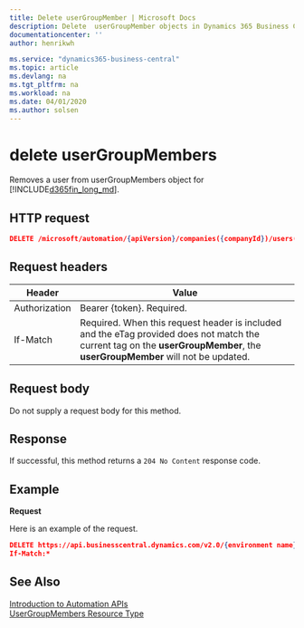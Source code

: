 ```yaml
---
title: Delete userGroupMember | Microsoft Docs
description: Delete  userGroupMember objects in Dynamics 365 Business Central.
documentationcenter: ''
author: henrikwh

ms.service: "dynamics365-business-central"
ms.topic: article
ms.devlang: na
ms.tgt_pltfrm: na
ms.workload: na
ms.date: 04/01/2020
ms.author: solsen
---
```


# delete userGroupMembers
Removes a user from userGroupMembers object for [!INCLUDE[d365fin_long_md](../developer/includes/d365fin_long_md.md)].

## HTTP request

```json
DELETE /microsoft/automation/{apiVersion}/companies({companyId})/users({userSecurityID})/userGroupMembers('{code}',{userSecurityID},'{companyName}')

```

## Request headers
|Header|Value|
|------|-----|
|Authorization  |Bearer {token}. Required. |
|If-Match|Required. When this request header is included and the eTag provided does not match the current tag on the **userGroupMember**, the **userGroupMember** will not be updated. |

## Request body
Do not supply a request body for this method.

## Response
If successful, this method returns a ```204 No Content``` response code.

## Example

**Request**

Here is an example of the request.
```json
DELETE https://api.businesscentral.dynamics.com/v2.0/{environment name}/api/microsoft/automation/v1.0/companies({{companyId}})/users({{securityId}})/userGroupMembers('D365%20EXT.%20ACCOUNTANT',{{userSecurityId}},'CRONUS USA, Inc.')
If-Match:*
```
## See Also 
[Introduction to Automation APIs](itpro-introduction-to-automation-apis.md)  
[UserGroupMembers Resource Type](dynamics-microsoft-automation-usergroupmember.md)  
